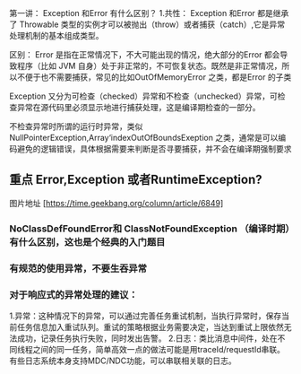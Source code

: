 第一讲：
Exception 和Error 有什么区别？
1.共性：
Exception 和Error 都是继承了 Throwable 类型的实例才可以被抛出（throw）或者捕获（catch）,它是异常处理机制的基本组成类型。

区别：
Error 是指在正常情况下，不大可能出现的情况，绝大部分的Error 都会导致程序（比如 JVM 自身）处于非正常的，不可恢复状态。既然是非正常情况，所以不便于也不需要捕获，常见的比如OutOfMemoryError 之类，都是Error 的子类


Exception 又分为可检查（checked）异常和不检查（unchecked）异常，可检查异常在源代码里必须显示地进行捕获处理，这是编译期检查的一部分。


不检查异常时所谓的运行时异常，类似 NullPointerException,Array‘indexOutOfBoundsExeption 之类，通常是可以编码避免的逻辑错误，具体根据需要来判断是否寻要捕获，并不会在编译期强制要求


## 重点 Error,Exception 或者RuntimeException?
图片地址 [https://time.geekbang.org/column/article/6849]

### NoClassDefFoundError和 ClassNotFoundException  （编译时期）有什么区别，这也是个经典的入门题目






### 有规范的使用异常，不要生吞异常


### 对于响应式的异常处理的建议：
1.异常：这种情况下的异常，可以通过完善任务重试机制，当执行异常时，保存当前任务信息加入重试队列。重试的策略根据业务需要决定，当达到重试上限依然无法成功，记录任务执行失败，同时发出告警。
2.日志：类比消息中间件，处在不同线程之间的同一任务，简单高效一点的做法可能是用traceId/requestId串联。有些日志系统本身支持MDC/NDC功能，可以串联相关联的日志。




